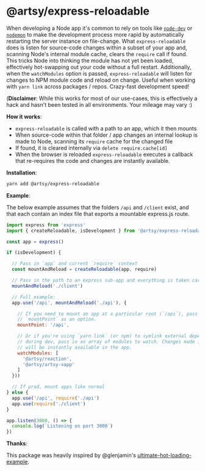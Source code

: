 # @artsy/express-reloadable

When developing a Node app it's common to rely on tools like [`node-dev`](https://github.com/fgnass/node-dev) or [`nodemon`](https://github.com/remy/nodemon) to make the development process more rapid by automatically restarting the server instance on file-change. What `express-reloadable` does is listen for source-code changes within a subset of your app and, scanning Node's internal module cache, clears the `require` call if found. This tricks Node into thinking the module has not yet been loaded, effectively hot-swapping out your code without a full restart. Additionally, when the `watchModules` option is passed, `express-reloadable` will listen for changes to NPM module code and reload on change. Useful when working with `yarn link` across packages / repos. Crazy-fast development speed!

(**Disclaimer**: While this works for most of our use-cases, this is effectively a hack and hasn't been tested in all environments. Your mileage may vary :)

**How it works**:
- `express-reloadable` is called with a path to an app, which it then mounts
- When source-code within that folder / app changes an internal lookup is made to Node, scanning its `require` cache for the changed file
- If found, it is cleared internally via `delete require.cache[id]`
- When the browser is reloaded `express-reloadable` executes a callback that re-requires the code and changes are instantly available.

**Installation**:

```sh
yarn add @artsy/express-reloadable
```

**Example**:

The below example assumes that the folders `/api` and `/client` exist, and that each contain an index file that exports a mountable express.js route.

```js
import express from 'express'
import { createReloadable, isDevelopment } from '@artsy/express-reloadable'

const app = express()

if (isDevelopment) {

  // Pass in `app` and current `require` context
  const mountAndReload = createReloadable(app, require)

  // Pass in the path to an express sub-app and everything is taken care of
  mountAndReload('./client')

  // Full example:
  app.use('/api', mountAndReload('./api'), {

    // If you need to mount an app at a particular root (`/api`), pass in
    // `mountPoint` as an option.
    mountPoint: '/api',

    // Or if you're using `yarn link` (or npm) to symlink external dependencies
    // during dev, pass in an array of modules to watch. Changes made internally
    // will be instantly available in the app.
    watchModules: [
      '@artsy/reaction',
      '@artsy/artsy-xapp'
    ]
  }))

  // If prod, mount apps like normal
} else {
  app.use('/api', require('./api')
  app.use(require('./client')
}

app.listen(3000, () => {
  console.log(`Listening on port 3000`)
})
```

**Thanks**:

This package was heavily inspired by @glenjamin's [ultimate-hot-loading-example](https://github.com/glenjamin/ultimate-hot-reloading-example).

